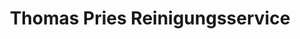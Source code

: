 ---
title: "Thomas Pries Reinigungsservice"
url: /berlin/thomas-pries-reinigungsservice/
shop: Wäscherei
---
